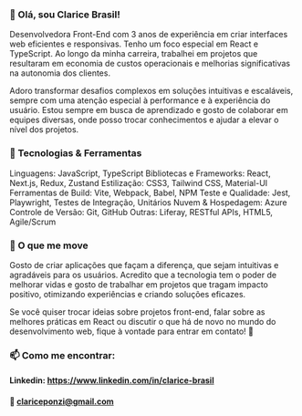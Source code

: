 ### 👋 Olá, sou Clarice Brasil!
Desenvolvedora Front-End com 3 anos de experiência em criar interfaces web eficientes e responsivas. Tenho um foco especial em React e TypeScript. Ao longo da minha carreira, trabalhei em projetos que resultaram em economia de custos operacionais e melhorias significativas na autonomia dos clientes.

Adoro transformar desafios complexos em soluções intuitivas e escaláveis, sempre com uma atenção especial à performance e à experiência do usuário. Estou sempre em busca de aprendizado e gosto de colaborar em equipes diversas, onde posso trocar conhecimentos e ajudar a elevar o nível dos projetos.


### 🚀 Tecnologias & Ferramentas
Linguagens: JavaScript, TypeScript
Bibliotecas e Frameworks: React, Next.js, Redux, Zustand
Estilização: CSS3, Tailwind CSS, Material-UI
Ferramentas de Build: Vite, Webpack, Babel, NPM
Teste e Qualidade: Jest, Playwright, Testes de Integração, Unitários
Nuvem & Hospedagem: Azure
Controle de Versão: Git, GitHub
Outras: Liferay, RESTful APIs, HTML5, Agile/Scrum


### 🌱 O que me move
Gosto de criar aplicações que façam a diferença, que sejam intuitivas e agradáveis para os usuários. Acredito que a tecnologia tem o poder de melhorar vidas e gosto de trabalhar em projetos que tragam impacto positivo, otimizando experiências e criando soluções eficazes.

Se você quiser trocar ideias sobre projetos front-end, falar sobre as melhores práticas em React ou discutir o que há de novo no mundo do desenvolvimento web, fique à vontade para entrar em contato! 🚀


### 📫 Como me encontrar:
#### Linkedin: https://www.linkedin.com/in/clarice-brasil
#### 📧 clariceponzi@gmail.com
